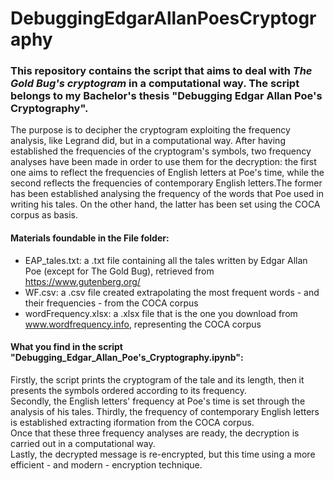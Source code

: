 # DebuggingEdgarAllanPoesCryptography
### This repository contains the script that aims to deal with *The Gold Bug's cryptogram* in a computational way. The script belongs to my Bachelor's thesis "Debugging Edgar Allan Poe's Cryptography".  
The purpose is to decipher the cryptogram exploiting the frequency analysis, like Legrand did, but in a computational way. After having established the frequencies of the cryptogram's symbols, two frequency analyses have been made in order to use them for the decryption: the first one aims to reflect the frequencies of English letters at Poe's time, while the second reflects the frequencies of contemporary English letters.The former has been established analysing the frequency of the words that Poe used in writing his tales. On the other hand, the latter has been set using the COCA corpus as basis.  
  
#### Materials foundable in the File folder:
- EAP_tales.txt: a .txt file containing all the tales written by Edgar Allan Poe (except for The Gold Bug), retrieved from https://www.gutenberg.org/
- WF.csv: a .csv file created extrapolating the most frequent words - and their frequencies - from the COCA corpus
- wordFrequency.xlsx: a .xlsx file that is the one you download from www.wordfrequency.info, representing the COCA corpus
  
#### What you find in the script "Debugging_Edgar_Allan_Poe's_Cryptography.ipynb":  
Firstly, the script prints the cryptogram of the tale and its length, then it presents the symbols ordered according to its frequency.  
Secondly, the English letters' frequency at Poe's time is set through the analysis of his tales.
Thirdly, the frequency of contemporary English letters is established extracting iformation from the COCA corpus.    
Once that these three frequency analyses are ready, the decryption is carried out in a computational way.  
Lastly, the decrypted message is re-encrypted, but this time using a more efficient - and modern - encryption technique. 
